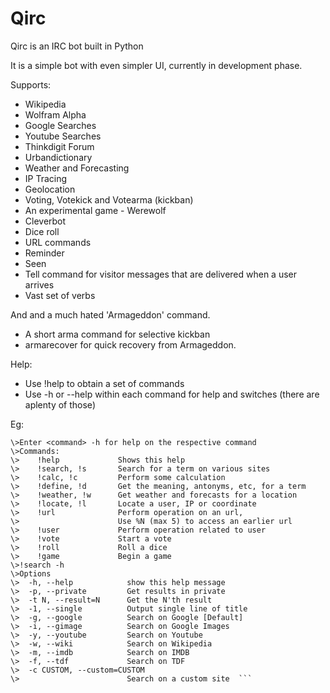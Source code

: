 Qirc
====

Qirc is an IRC bot built in Python

It is a simple bot with even simpler UI, currently in development phase.

Supports:
* Wikipedia
* Wolfram Alpha
* Google Searches
* Youtube Searches
* Thinkdigit Forum
* Urbandictionary
* Weather and Forecasting
* IP Tracing
* Geolocation
* Voting, Votekick and Votearma (kickban)
* An experimental game - Werewolf 
* Cleverbot
* Dice roll
* URL commands
* Reminder
* Seen
* Tell command for visitor messages that are delivered when a user arrives
* Vast set of verbs


And and a much hated 'Armageddon' command.
* A short arma command for selective kickban
* armarecover for quick recovery from Armageddon.

Help:
* Use !help to obtain a set of commands
* Use -h or --help within each command for help and switches (there are aplenty of those)


Eg:
```\>!help  
\>Enter <command> -h for help on the respective command  
\>Commands:    
\>    !help             Shows this help  
\>    !search, !s       Search for a term on various sites  
\>    !calc, !c         Perform some calculation  
\>    !define, !d       Get the meaning, antonyms, etc, for a term  
\>    !weather, !w      Get weather and forecasts for a location  
\>    !locate, !l       Locate a user, IP or coordinate  
\>    !url              Perform operation on an url,    
\>                      Use %N (max 5) to access an earlier url  
\>    !user             Perform operation related to user  
\>    !vote             Start a vote  
\>    !roll             Roll a dice  
\>    !game             Begin a game    
\>!search -h  
\>Options  
\>  -h, --help            show this help message  
\>  -p, --private         Get results in private  
\>  -t N, --result=N      Get the N'th result  
\>  -1, --single          Output single line of title  
\>  -g, --google          Search on Google [Default]  
\>  -i, --gimage          Search on Google Images  
\>  -y, --youtube         Search on Youtube  
\>  -w, --wiki            Search on Wikipedia  
\>  -m, --imdb            Search on IMDB  
\>  -f, --tdf             Search on TDF  
\>  -c CUSTOM, --custom=CUSTOM  
\>                        Search on a custom site  ```